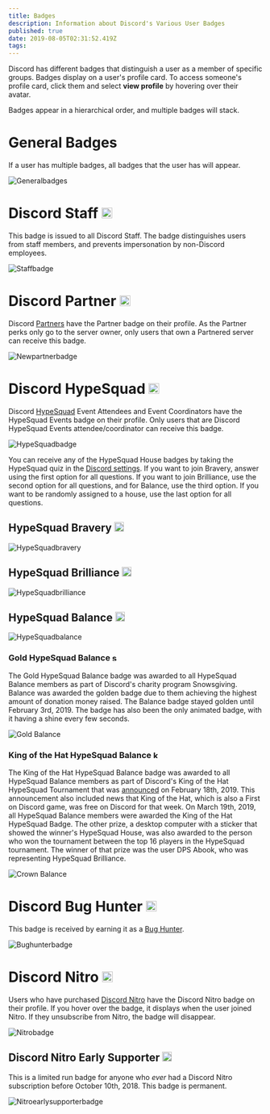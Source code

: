 ```yaml
---
title: Badges
description: Information about Discord's Various User Badges
published: true
date: 2019-08-05T02:31:52.419Z
tags: 
---
```


Discord has different badges that distinguish a user as a member of specific groups. Badges display on a user's profile card. To access someone's profile card, click them and select **view profile** by hovering over their avatar. 

Badges appear in a hierarchical order, and multiple badges will stack.

# General Badges
If a user has multiple badges, all badges that the user has will appear.

![Generalbadges](/badges/generalbadges.png "A General Overview of Badges")

# Discord Staff <img src="/icons/discord-staff.png" alt="discord-staff" width="21" height="21"/>
This badge is issued to all Discord Staff. The badge distinguishes users from staff members, and prevents impersonation by non-Discord employees.

![Staffbadge](/badges/newstaffbadge.png "A Staff Member's Badge")

# Discord Partner <img src="/icons/partner.png" alt="partner" width="21" height="21"/>
Discord [Partners](/partner) have the Partner badge on their profile. As the Partner perks only go to the server owner, only users that own a Partnered server can receive this badge.

![Newpartnerbadge](/badges/newpartnerbadge.png "A Discord Partner Badge")

# Discord HypeSquad <img src="/icons/hypesquad.png" alt="hypesquad" width="21" height="21"/>
Discord [HypeSquad](/hypesquad) Event Attendees and Event Coordinators have the HypeSquad Events badge on their profile. Only users that are Discord HypeSquad Events attendee/coordinator can receive this badge. 

![HypeSquadbadge](/badges/newhypesquadbadge.png "A HypeSquad Event Member's Badge")

You can receive any of the HypeSquad House badges by taking the HypeSquad quiz in the [Discord settings](https://discordapp.com/settings/hypesquad-online). If you want to join Bravery, answer using the first option for all questions. If you want to join Brilliance, use the second option for all questions, and for Balance, use the third option. If you want to be randomly assigned to a house, use the last option for all questions.

## HypeSquad Bravery <img src="/icons/hs-bravery.png" alt="hs-bravery" width="19" height="19"/>

![HypeSquadbravery](/badges/hypesquadbravery.png "HypeSquad Bravery Badge")

## HypeSquad Brilliance <img src="/icons/hs-brilliance.png" alt="hs-brilliance" width="19" height="19"/>

![HypeSquadbrilliance](/badges/hypesquadbrilliance.png "HypeSquad Brilliance Badge")

## HypeSquad Balance <img src="/icons/hs-balance.png" alt="hs-balance" width="19" height="19"/>

![HypeSquadbalance](/badges/hypesquadbalance.png "HypeSquad Balance Badge")

### Gold HypeSquad Balance <img src="/icons/snowsgiving-balance.png" alt="snowsgiving-balance" width="15" height="15"/>

The Gold HypeSquad Balance badge was awarded to all HypeSquad Balance members as part of Discord's charity program Snowsgiving. Balance was awarded the golden badge due to them achieving the highest amount of donation money raised. The Balance badge stayed golden until February 3rd, 2019. The badge has also been the only animated badge, with it having a shine every few seconds.

![Gold Balance](/badges/gold-balance.png "Gold Balance")

### King of the Hat HypeSquad Balance <img src="/icons/koth-balance.png" alt="koth-balance" width="15" height="15"/>

The King of the Hat HypeSquad Balance badge was awarded to all HypeSquad Balance members as part of Discord's King of the Hat HypeSquad Tournament that was [announced](https://medium.com/king-of-the-hat/hat-is-free-this-week-and-this-week-only-v-f9fa0987688b) on February 18th, 2019. This announcement also included news that King of the Hat, which is also a First on Discord game, was free on Discord for that week. On March 19th, 2019, all HypeSquad Balance members were awarded the King of the Hat HypeSquad Badge. The other prize, a desktop computer with a sticker that showed the winner's HypeSquad House, was also awarded to the person who won the tournament between the top 16 players in the HypeSquad tournament. The winner of that prize was the user DPS Abook, who was representing HypeSquad Brilliance.

![Crown Balance](/badges/crown-balance.png "Crown Balance")
# Discord Bug Hunter <img src="/icons/bug-hunter.png" alt="bug-hunter" width="21" height="21"/>
This badge is received by earning it as a [Bug Hunter](/bug-hunters).

![Bughunterbadge](/badges/bughunterbadge.png "A Discord Bug Hunter Badge")
# Discord Nitro <img src="/icons/nitro.png" alt="nitro" width="21" height="21"/>
Users who have purchased [Discord Nitro](/nitro) have the Discord Nitro badge on their profile. If you hover over the badge, it displays when the user joined Nitro. If they unsubscribe from Nitro, the badge will disappear. 

![Nitrobadge](/badges/newnitrobadge.png "A Nitro Discord User's Badge")

## Discord Nitro Early Supporter <img src="/icons/early-supporter.png" alt="early-supporter" width="19" height="19"/>
This is a limited run badge for anyone who *ever* had a Discord Nitro subscription before October 10th, 2018. This badge is permanent.

![Nitroearlysupporterbadge](/badges/nitroearlysupporterbadge.png "Nitro Early Supporter Badge")